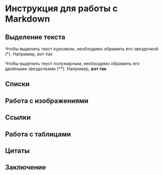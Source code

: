 # Инструкция для работы с Markdown
## Выделение текста
Чтобы выделить текст курсивом, необходимо обрамить его звездочкой (*). Например, *вот так*

Чтобы выделить теуст полужирным, необходимо обрамить его двойными звездочками (**).
Например, **вот так**

 ## Списки

## Работа с изображениями


## Ссылки

## Работа с таблицами

## Цитаты

## Заключение
